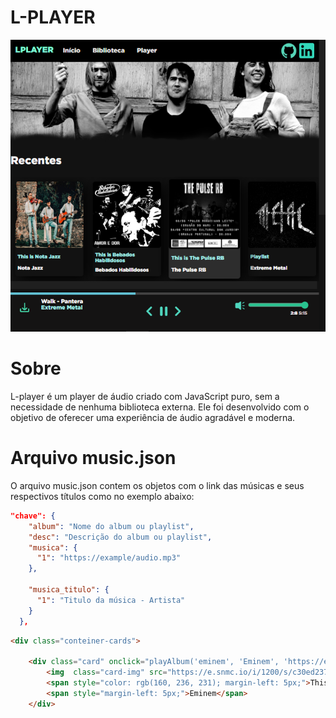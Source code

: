 # L-PLAYER


![alt text](img/print.png?raw=true)


# Sobre

L-player é um player de áudio criado com JavaScript puro, sem a necessidade de nenhuma biblioteca externa. Ele foi desenvolvido com o objetivo de oferecer uma experiência de áudio agradável e moderna.

# Arquivo music.json

O arquivo music.json contem os objetos com o link das músicas e seus respectivos títulos como no exemplo abaixo:

```json
"chave": {
    "album": "Nome do album ou playlist",
    "desc": "Descrição do album ou playlist",
    "musica": {
      "1": "https://example/audio.mp3"
    },
  
    "musica_titulo": {
      "1": "Titulo da música - Artista"
    }
  },
```


```html
<div class="conteiner-cards">

    <div class="card" onclick="playAlbum('eminem', 'Eminem', 'https://e.snmc.io/i/1200/s/c30ed237123d36e9ca1f64f75c9ddfd6/4280175')">
        <img  class="card-img" src="https://e.snmc.io/i/1200/s/c30ed237123d36e9ca1f64f75c9ddfd6/4280175"> 
        <span style="color: rgb(160, 236, 231); margin-left: 5px;">This is Eminem</span>
        <span style="margin-left: 5px;">Eminem</span>
    </div>
```


